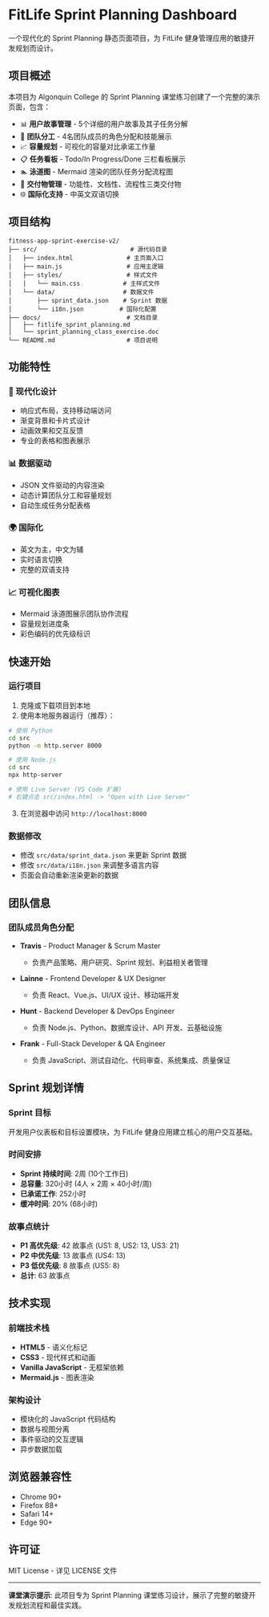 # FitLife Sprint Planning Dashboard

一个现代化的 Sprint Planning 静态页面项目，为 FitLife 健身管理应用的敏捷开发规划而设计。

## 项目概述

本项目为 Algonquin College 的 Sprint Planning 课堂练习创建了一个完整的演示页面，包含：

- 📊 **用户故事管理** - 5个详细的用户故事及其子任务分解
- 👥 **团队分工** - 4名团队成员的角色分配和技能展示
- 📈 **容量规划** - 可视化的容量对比承诺工作量
- 📋 **任务看板** - Todo/In Progress/Done 三栏看板展示
- 🏊 **泳道图** - Mermaid 渲染的团队任务分配流程图
- 🎯 **交付物管理** - 功能性、文档性、流程性三类交付物
- 🌐 **国际化支持** - 中英文双语切换

## 项目结构

```
fitness-app-sprint-exercise-v2/
├── src/                          # 源代码目录
│   ├── index.html               # 主页面入口
│   ├── main.js                  # 应用主逻辑
│   ├── styles/                  # 样式文件
│   │   └── main.css            # 主样式文件
│   └── data/                   # 数据文件
│       ├── sprint_data.json    # Sprint 数据
│       └── i18n.json          # 国际化配置
├── docs/                        # 文档目录
│   ├── fitlife_sprint_planning.md
│   └── sprint_planning_class_exercise.doc
└── README.md                    # 项目说明
```

## 功能特性

### 🎨 现代化设计
- 响应式布局，支持移动端访问
- 渐变背景和卡片式设计
- 动画效果和交互反馈
- 专业的表格和图表展示

### 📊 数据驱动
- JSON 文件驱动的内容渲染
- 动态计算团队分工和容量规划
- 自动生成任务分配表格

### 🌍 国际化
- 英文为主，中文为辅
- 实时语言切换
- 完整的双语支持

### 📈 可视化图表
- Mermaid 泳道图展示团队协作流程
- 容量规划进度条
- 彩色编码的优先级标识

## 快速开始

### 运行项目

1. 克隆或下载项目到本地
2. 使用本地服务器运行（推荐）：

```bash
# 使用 Python
cd src
python -m http.server 8000

# 使用 Node.js
cd src
npx http-server

# 使用 Live Server (VS Code 扩展)
# 右键点击 src/index.html -> "Open with Live Server"
```

3. 在浏览器中访问 `http://localhost:8000`

### 数据修改

- 修改 `src/data/sprint_data.json` 来更新 Sprint 数据
- 修改 `src/data/i18n.json` 来调整多语言内容
- 页面会自动重新渲染更新的数据

## 团队信息

### 团队成员角色分配

- **Travis** - Product Manager & Scrum Master
  - 负责产品策略、用户研究、Sprint 规划、利益相关者管理

- **Lainne** - Frontend Developer & UX Designer  
  - 负责 React、Vue.js、UI/UX 设计、移动端开发

- **Hunt** - Backend Developer & DevOps Engineer
  - 负责 Node.js、Python、数据库设计、API 开发、云基础设施

- **Frank** - Full-Stack Developer & QA Engineer
  - 负责 JavaScript、测试自动化、代码审查、系统集成、质量保证

## Sprint 规划详情

### Sprint 目标
开发用户仪表板和目标设置模块，为 FitLife 健身应用建立核心的用户交互基础。

### 时间安排
- **Sprint 持续时间**: 2周 (10个工作日)
- **总容量**: 320小时 (4人 × 2周 × 40小时/周)
- **已承诺工作**: 252小时
- **缓冲时间**: 20% (68小时)

### 故事点统计
- **P1 高优先级**: 42 故事点 (US1: 8, US2: 13, US3: 21)
- **P2 中优先级**: 13 故事点 (US4: 13)
- **P3 低优先级**: 8 故事点 (US5: 8)
- **总计**: 63 故事点

## 技术实现

### 前端技术栈
- **HTML5** - 语义化标记
- **CSS3** - 现代样式和动画
- **Vanilla JavaScript** - 无框架依赖
- **Mermaid.js** - 图表渲染

### 架构设计
- 模块化的 JavaScript 代码结构
- 数据与视图分离
- 事件驱动的交互逻辑
- 异步数据加载

## 浏览器兼容性

- Chrome 90+
- Firefox 88+
- Safari 14+
- Edge 90+

## 许可证

MIT License - 详见 LICENSE 文件

---

**课堂演示提示**: 此项目专为 Sprint Planning 课堂练习设计，展示了完整的敏捷开发规划流程和最佳实践。 